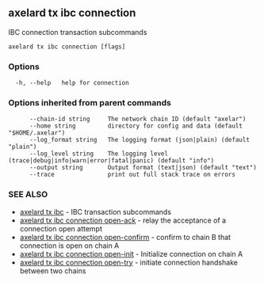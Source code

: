 ## axelard tx ibc connection

IBC connection transaction subcommands

```
axelard tx ibc connection [flags]
```

### Options

```
  -h, --help   help for connection
```

### Options inherited from parent commands

```
      --chain-id string     The network chain ID (default "axelar")
      --home string         directory for config and data (default "$HOME/.axelar")
      --log_format string   The logging format (json|plain) (default "plain")
      --log_level string    The logging level (trace|debug|info|warn|error|fatal|panic) (default "info")
      --output string       Output format (text|json) (default "text")
      --trace               print out full stack trace on errors
```

### SEE ALSO

* [axelard tx ibc](axelard_tx_ibc.md)	 - IBC transaction subcommands
* [axelard tx ibc connection open-ack](axelard_tx_ibc_connection_open-ack.md)	 - relay the acceptance of a connection open attempt
* [axelard tx ibc connection open-confirm](axelard_tx_ibc_connection_open-confirm.md)	 - confirm to chain B that connection is open on chain A
* [axelard tx ibc connection open-init](axelard_tx_ibc_connection_open-init.md)	 - Initialize connection on chain A
* [axelard tx ibc connection open-try](axelard_tx_ibc_connection_open-try.md)	 - initiate connection handshake between two chains

